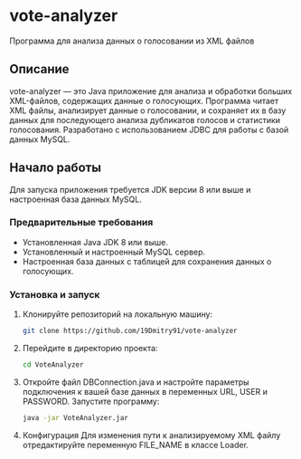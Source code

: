 # vote-analyzer
Программа для анализа данных о голосовании из XML файлов

## Описание
vote-analyzer — это Java приложение для анализа и обработки больших XML-файлов, содержащих данные о голосующих. Программа читает XML файлы, анализирует данные о голосовании, и сохраняет их в базу данных для последующего анализа дубликатов голосов и статистики голосования. Разработано с использованием JDBC для работы с базой данных MySQL.

## Начало работы
Для запуска приложения требуется JDK версии 8 или выше и настроенная база данных MySQL.

### Предварительные требования
- Установленная Java JDK 8 или выше.
- Установленный и настроенный MySQL сервер.
- Настроенная база данных с таблицей для сохранения данных о голосующих.

### Установка и запуск
1. Клонируйте репозиторий на локальную машину:
   ```bash
   git clone https://github.com/19Dmitry91/vote-analyzer
2. Перейдите в директорию проекта:
   ```bash
   cd VoteAnalyzer


3. Откройте файл DBConnection.java и настройте параметры подключения к вашей базе данных в переменных URL, USER и PASSWORD.
   Запустите программу:
   ```bash
   java -jar VoteAnalyzer.jar

4. Конфигурация
   Для изменения пути к анализируемому XML файлу отредактируйте переменную FILE_NAME в классе Loader.

